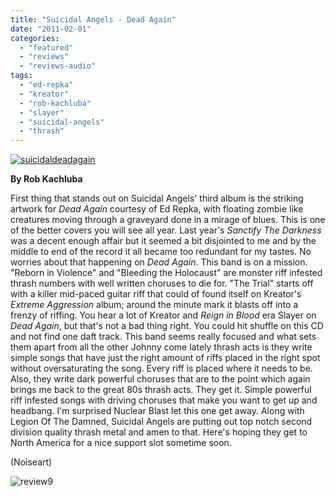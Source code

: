 ```yaml
---
title: "Suicidal Angels - Dead Again"
date: "2011-02-01"
categories: 
  - "featured"
  - "reviews"
  - "reviews-audio"
tags: 
  - "ed-repka"
  - "kreator"
  - "rob-kachluba"
  - "slayer"
  - "suicidal-angels"
  - "thrash"
---
```


[![](http://www.hellbound.ca/wp-content/uploads/2011/02/suicidaldeadagain-290x291.jpg "suicidaldeadagain")](http://www.hellbound.ca/wp-content/uploads/2011/02/suicidaldeadagain.jpg)

**By Rob Kachluba**

First thing that stands out on Suicidal Angels' third album is the striking artwork for _Dead Again_ courtesy of Ed Repka, with floating zombie like creatures moving through a graveyard done in a mirage of blues. This is one of the better covers you will see all year. Last year's _Sanctify The Darkness_ was a decent enough affair but it seemed a bit disjointed to me and by the middle to end of the record it all became too redundant for my tastes. No worries about that happening on _Dead Again_. This band is on a mission. "Reborn in Violence" and "Bleeding the Holocaust" are monster riff infested thrash numbers with well written choruses to die for. "The Trial" starts off with a killer mid-paced guitar riff that could of found itself on Kreator's _Extreme Aggression_ album; around the minute mark it blasts off into a frenzy of riffing. You hear a lot of Kreator and _Reign in Blood_ era Slayer on _Dead_ _Again_, but that's not a bad thing right. You could hit shuffle on this CD and not find one daft track. This band seems really focused and what sets them apart from all the other Johnny come lately thrash acts is they write simple songs that have just the right amount of riffs placed in the right spot without oversaturating the song. Every riff is placed where it needs to be. Also, they write dark powerful choruses that are to the point which again brings me back to the great 80s thrash acts. They get it. Simple powerful riff infested songs with driving choruses that make you want to get up and headbang. I'm surprised Nuclear Blast let this one get away. Along with Legion Of The Damned, Suicidal Angels are putting out top notch second division quality thrash metal and amen to that. Here's hoping they get to North America for a nice support slot sometime soon.

(Noiseart)

![](http://www.hellbound.ca/wp-content/uploads/2009/05/review9.png "review9")
